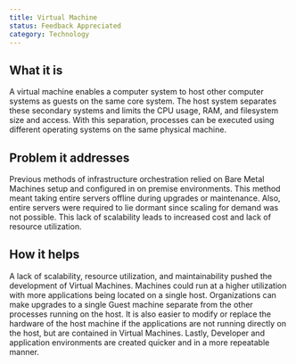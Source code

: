 ```yaml
---
title: Virtual Machine
status: Feedback Appreciated
category: Technology
---
```


## What it is
A virtual machine enables a computer system to host other computer systems as guests on the same core system. The host system separates these secondary systems and limits the CPU usage, RAM, and filesystem size and access. With this separation, processes can be executed using different operating systems on the same physical machine.

## Problem it addresses
Previous methods of infrastructure orchestration relied on Bare Metal Machines setup and configured in on premise environments. This method meant taking entire servers offline during upgrades or maintenance. Also, entire servers were required to lie dormant since scaling for demand was not possible. This lack of scalability leads to increased cost and lack of resource utilization.

## How it helps
A lack of scalability, resource utilization, and maintainability pushed the development of Virtual Machines. Machines could run at a higher utilization with more applications being located on a single host. Organizations can make upgrades to a single Guest machine separate from the other processes running on the host. It is also easier to modify or replace the hardware of the host machine if the applications are not running directly on the host, but are contained in Virtual Machines. Lastly, Developer and application environments are created quicker and in a more repeatable manner.
